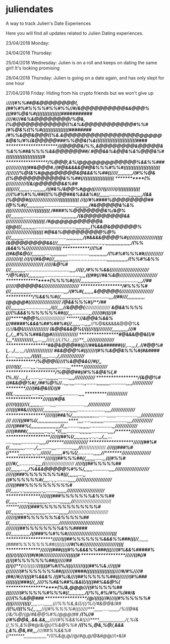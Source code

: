 # juliendates
A way to track Julien's Date Experiences

Here you will find all updates related to Julien Dating experiences.

23/04/2018 Monday:

24/04/2018 Thursday:

25/04/2018 Wednesday: Julien is on a roll and keeps on dating the same girl! It's looking promising

26/04/2018 Thursday: Julien is going on a date again, and has only slept for one hour

27/04/2018 Friday: Hiding from his crypto friends but we won't give up

/*******************///(#%%##@&@@@@@@@@(,(##%#%#%%%%#%%#%%//#/&@@@@@@@@@@&&@@@%(((##%@&%#(((((((((((((((###########
******************////#///#&%&@@@@@@@@*/%@&*,(%@@@@@@@@@@@@**((%&%&@@@@@@@@@@@#%%#(#%@&%((%%#((((((((((((((((########
************************/#%%&@@&@@@((%&.*&@@@@@@@@@@@@@@@@@@@@@@&@&%/*#%(*&@@@@@###%%@@&(%&((((((((((((((((((((((((####
*************************/((@@@@&/%%,&@@@@@@@@&@@@@@&%&%%##&%%%%&&@@@@@@#*#/.#@@&&%&@@&%&%@@@&%#((((((((((((((((((((((#
**************************/%@@@,&%/@@@@@@@@@@@@@%&&%%###(/////////(((##&@@@#./(#@&&&&&@#@&%%%#%%#((((((((((((((((((((((
********/(/**//*********///%@(&%#@@@@@@@@&@&&&%%##((////***,,,,,,,,,,***/(#%%@&*((%@@@@@@@@@@@&%%##(/((((((((((((((((((
***********(%(//////////*/((*&/@@@@@@&&%##((((////*****,,,,,,,.,.,,,,,,,,**/((#&%*/&@@%#@@((/////((/////(/(((((((((((((
****//*/(%#%#%%/*##(((%%@@##*&%&&&%#(/***,*****,,,,,,.............,,,,,,,,,****/(&&(%@@@#((////////////////((((((((((((
*****//((/#%####%@@@@@@@@##(@%%#(/**,,,,,,,,,,,,.....................,,,,,,,,,***/#&@@@@@&%&%(((//////////////(((((((((
*********/####%%@@@@@@@&%/&@%(//**,,,,,,,,,..........................,,,,,,,,,,***/(&@@@@@@@@@&&(///////////////(((((((
**********/#@@@@@@@@@@@&(@@((/***,,,,,,,,,,...........................,,,,,,,,,,****(%&&@&@@@@@@%(///////////////((((((
*********#@&&%@@@@@@@@@%@%(//***,,,,,,,,,.............................,,,,,,,,,,,****/(#&&&&@@@@%#(////////////////((((
*************(&@@@@@@@@&&(//****,,,,,,,,,......................,.,,,,,,,,,,,,,,,,,****/(%%(&&&%%//////////////////(((
***********/*/(%#((#&@&@(//******,,,,,,,,,....,,,,,,,,,,,...............,,,,,,,,,,,,***/(%#%#%%%##///////////////////((
*************//(/(/(#&@#(//*******,,,,,,,,,,..........................,,,,,,,,,,,,,,****/(%%#%&%%(////////////////////(
***************/////&@%#(//******,*,,,,,,,,,..............................,,,,//((/*,****/#%%%&&(//////////////////////
*****************/@%#((//*********,,,,,,,,,,,........................,,,,**(((##(//*****#&%&@//////////////////////
*****************(*%%%%#(////**,,,,,,,,,,,,,,.........................,,,*//##(/***///****/@@@@@&(/////////////////////
*****************/#%%%%#(//****,,,,,,,,,,,,,,......................,,,*/(#%#(*,,,,,,,******&@@@@@(*/*//////////////////
*****************/%&&%%#(/******,,,,,,,,,,,,,,...................,,,((##///*,,,,,,,,,,,,***(@@@@#(***//////////////////
****************/@&&%%%#(/**/##(//****,,,,,,,,,,...............,,***/(//*,,,,***/**********/&@@@(******////////////////
****************&@&&%%%%(//(%&&&%%%%%%%##((/***,,,...........,,*/*******////(#(((/(#(//*****#@@%*******////////////////
**************//&@@&%&&%(//#####%&&&%##%##%#(//**,,,,,,...,,,,******/*/%@&&&&&&@@@%&((//**/&@(********///////////////
***************(&@@&&&@%(/(((/********/(((////////**,,,,,,,,,,,***///#(,,*/*,,,*#%%%##&(***(@#/********//////////////
****************#@&&&@@&((/#(********,,,*///////////**,,,...,,,**////*(*,(/(.(%/..,*(((/**,,,*/******/*//////////////
*****************#&@&@@@##((/*******//##&&&######((/**,...,,,******/,.//#@@%#(,..,/**,,,.,,,/(********///////////////
******************#&&@@@%#((/////(#%%&@@&%%%#(#&####(*,.....,,,,,.*,,,,/(((((.,,****,,.....,*/*,*******//////////////
*******************/%@@@((///(%&@@&&(//#(/,,*(////(((/,......,,,..,,,,,,,,,,******,,,......,,**,*******//////////////
********************/%@@@##((#%%&@&%(,*#(%./(/..,**,,**/,,......,,...,,,,********,,,,.......,,,**,*********////////////
********************/(&@@%#((#&&@@%#/,/##%@%//..,,,.,***,,......,,.......,,,,,,,,,...........,,*,,********/*///////////
*****************////(#&@&(((/((#*****((((,.,,,,,,,,**,,,.....,,,,..........,,...........,,,**,**********////////////
****************///((((#@&(//*//(((((////*****,,,,,,,***,,,.....,,,,,......................,,,************/////////////
***************///((((##&/*****///((////***,,,,,,,,***,,,.....,.,,,,,...................,,,,**********/*/////////////
****************////(((##&%/**,,,*******,,,,,,,,,,,,****,,,,......,,,,,,,.................,,,**/********///////////////
*****************////(((##%(/**,,,,,,,,,,,,,,,,,,,,,****,,,,.....,,,,,,,,,................,,,**************////////////
******************////((###%(**,,,,,,,,,,,,,,,,,,,,**//**,,,........,,,,,,,...............,,**/************////////////
********************///((####/**,,,,,,,,,,,,..,,.,,*//**,,,,.........,,,,,,,,...........,,,,**/**********//////////////
********************////((##%(/**,,,,,,,,,,.,..,..,,/****,,,... .....,,,,,,............,,,,**//**********//////////////
********************////((##%#(/**,,,,,,,,,,,......,/****,,,.......,,,*****...........,,,,***//*********///////////////
********************///(((###%#(/****,,,,,,,,,.,,.,,//////**,,,,,,,,*#%%(/,..........,,,,,***//*******/////////////////
*******************////(((##%%%##(/***,,,,,,,.....,,(((#%%#(//*****/#/**,,...........,,,,***//******/*/////////////////
******************////(((##%%%%%##(//***,,,,,,,...,,/%&&&@@@@@%#%%/,,,,,,...........,,,,****//*******//////////////////
******************////((###%%%%%%%%#((/**,,,,,,,...,,*((#%%%%%%#/*,,,,..,.,........,,,,,****//******///////////////////
******************///(((###%%%%%%%%%%#(//**,,,,,,.,.,,,,,*******,,,,,,,.,,........,,,,,,****/*****/////////////////////
*****************////(((###%%%%%%%&%%%##(/***,,,,,,.......,,,,,,,,,,,,,.,.......,,,,,,,****//***//////////////////////(
*****************/////((###%%%%%%%%%%%%%#(//**,,,,,,,,,..,,,,,,,,,,,,,..,......,,,,,,******/***////////////////////////
******************/////((###%%%%%%%&%%%%%##(/***,,,,,,,,,,,,,,,,,,,,,,,,,,,,,,,,,,********//***//////////////////////((
******************//////((##%%%%%%%%&%%#####(//***,,,,,,,,,,,,,******/((###%%#%%#/*******///**//////////////////////(((
*******************/////(((##%%%%%%%&&&%%###(((//**,,,,,,,,*(####%%%%%%%##((((((//*******//#(%#////////////////////((((
********************/////((###((((#%%&&&%%###(((//******/(#%&&%#####%((((/*(/(((/*******//((#(#(#*//////////////((((((#
********************/////((#(/#((/((#%%%%%%%##((////**/##((/(/*/**/****/*(/((((//*******//((((#%#/(%/(((//////((((##%%&
*********************///(*((#(///////(#%%%%%%%##((///*//(####(((((((((((((((((/********///#/#%////#(#*#//#///((((#%&&&%
*********************/(*(#%/&//******/(##%%%%%%##((//////(#%###(((((((((###(//****,,***////%%*#&*%##%/&&((/((((##%&&@%(
********************(*%/&,@@@/********//((#%%%%%##(((/////(#%%%%%#%%%#(/**,,,,,,,,,,,**/(/%%,#%/#%/%(##*/&(///(%%&@@###
*****************/@/((*(((//#/*********//((#%%%%%%#((((//////((((/**,,,,,.,...,,,,,,,**(/*/%%*%&,*&((/(*(*/%/(/#&@@&(##
************/((%/(((%*%/,,.,,,***********//((#%%%%%#(((/////****,,,,,,,.....,,,,,,,,**/%((@*#&(/&/%@/(@*/#&@@%#%/@@@(##
*********/(%//#(/#*%@@&,.**&&.&&****,,,**////(#%%&&%#((///****,,,,,,,,,,,,,,,,,,,,,**/(,%(&(/,%%,&%*@*#@*/&/@*(/(%&@%%#
*****/((*%%,*@&*,%@/,&&&(,&%.@&,##***,,,***////##%%&&%#(/*******,,,,,,,,,,,,,,,,,,**/((%*&*@,@//@/#@,@/@&*#@*@//(*&(#
